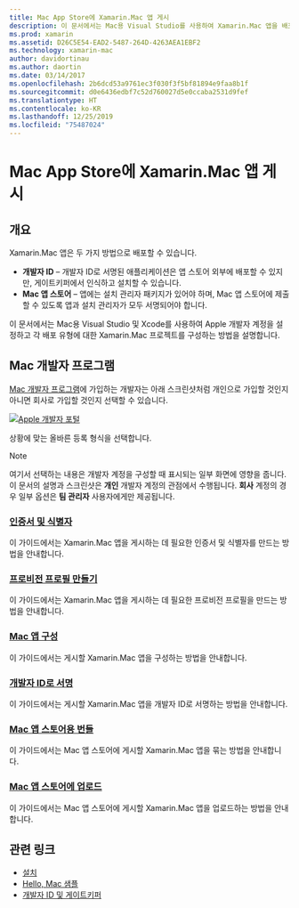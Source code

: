 ```yaml
---
title: Mac App Store에 Xamarin.Mac 앱 게시
description: 이 문서에서는 Mac용 Visual Studio를 사용하여 Xamarin.Mac 앱을 배포하는 방법을 설명합니다. Mac 개발자 계정을 설정하는 방법, 코드 서명을 위해 인증서를 만드는 방법 및 이를 사용하여 직접 또는 Mac App Store를 통해 배포할 수 있는 Mac 앱을 빌드하는 방법을 설명합니다.
ms.prod: xamarin
ms.assetid: D26C5E54-EAD2-5487-264D-4263AEA1EBF2
ms.technology: xamarin-mac
author: davidortinau
ms.author: daortin
ms.date: 03/14/2017
ms.openlocfilehash: 2b6dcd53a9761ec3f030f3f5bf81894e9faa8b1f
ms.sourcegitcommit: d0e6436edbf7c52d760027d5e0ccaba2531d9fef
ms.translationtype: HT
ms.contentlocale: ko-KR
ms.lasthandoff: 12/25/2019
ms.locfileid: "75487024"
---
```

# <a name="publishing-xamarinmac-apps-to-the-mac-app-store"></a>Mac App Store에 Xamarin.Mac 앱 게시

## <a name="overview"></a>개요

Xamarin.Mac 앱은 두 가지 방법으로 배포할 수 있습니다.

- **개발자 ID** – 개발자 ID로 서명된 애플리케이션은 앱 스토어 외부에 배포할 수 있지만, 게이트키퍼에서 인식하고 설치할 수 있습니다.
- **Mac 앱 스토어** – 앱에는 설치 관리자 패키지가 있어야 하며, Mac 앱 스토어에 제출할 수 있도록 앱과 설치 관리자가 모두 서명되어야 합니다.

이 문서에서는 Mac용 Visual Studio 및 Xcode를 사용하여 Apple 개발자 계정을 설정하고 각 배포 유형에 대한 Xamarin.Mac 프로젝트를 구성하는 방법을 설명합니다.

## <a name="mac-developer-program"></a>Mac 개발자 프로그램

[Mac 개발자 프로그램](https://developer.apple.com/devcenter/mac/)에 가입하는 개발자는 아래 스크린샷처럼 개인으로 가입할 것인지 아니면 회사로 가입할 것인지 선택할 수 있습니다.

[![Apple 개발자 포털](images/image1.png "Apple 개발자 포털")](images/image1-large.png#lightbox)

상황에 맞는 올바른 등록 형식을 선택합니다.

> [!NOTE]
> 여기서 선택하는 내용은 개발자 계정을 구성할 때 표시되는 일부 화면에 영향을 줍니다. 이 문서의 설명과 스크린샷은 **개인** 개발자 계정의 관점에서 수행됩니다. **회사** 계정의 경우 일부 옵션은 **팀 관리자** 사용자에게만 제공됩니다.

### <a name="certificates-and-identifiersmacdeploy-testpublishing-to-the-app-storecertificates-identifiersmd"></a>[인증서 및 식별자](~/mac/deploy-test/publishing-to-the-app-store/certificates-identifiers.md)

이 가이드에서는 Xamarin.Mac 앱을 게시하는 데 필요한 인증서 및 식별자를 만드는 방법을 안내합니다.

### <a name="create-provisioning-profilemacdeploy-testpublishing-to-the-app-storeprofilesmd"></a>[프로비전 프로필 만들기](~/mac/deploy-test/publishing-to-the-app-store/profiles.md)

이 가이드에서는 Xamarin.Mac 앱을 게시하는 데 필요한 프로비전 프로필을 만드는 방법을 안내합니다.

### <a name="mac-app-configurationmacdeploy-testpublishing-to-the-app-storeapp-configurationmd"></a>[Mac 앱 구성](~/mac/deploy-test/publishing-to-the-app-store/app-configuration.md)

이 가이드에서는 게시할 Xamarin.Mac 앱을 구성하는 방법을 안내합니다.

### <a name="sign-with-developer-idmacdeploy-testpublishing-to-the-app-storesigningmd"></a>[개발자 ID로 서명](~/mac/deploy-test/publishing-to-the-app-store/signing.md)

이 가이드에서는 게시할 Xamarin.Mac 앱을 개발자 ID로 서명하는 방법을 안내합니다.

### <a name="bundle-for-mac-app-storemacdeploy-testpublishing-to-the-app-storebundlingmd"></a>[Mac 앱 스토어용 번들](~/mac/deploy-test/publishing-to-the-app-store/bundling.md)

이 가이드에서는 Mac 앱 스토어에 게시할 Xamarin.Mac 앱을 묶는 방법을 안내합니다.

### <a name="upload-to-mac-app-storemacdeploy-testpublishing-to-the-app-storeuploadingmd"></a>[Mac 앱 스토어에 업로드](~/mac/deploy-test/publishing-to-the-app-store/uploading.md)

이 가이드에서는 Mac 앱 스토어에 게시할 Xamarin.Mac 앱을 업로드하는 방법을 안내합니다.

## <a name="related-links"></a>관련 링크

- [설치](/visualstudio/mac/installation/)
- [Hello, Mac 샘플](~/mac/get-started/hello-mac.md)
- [개발자 ID 및 게이트키퍼](https://developer.apple.com/resources/developer-id/)
